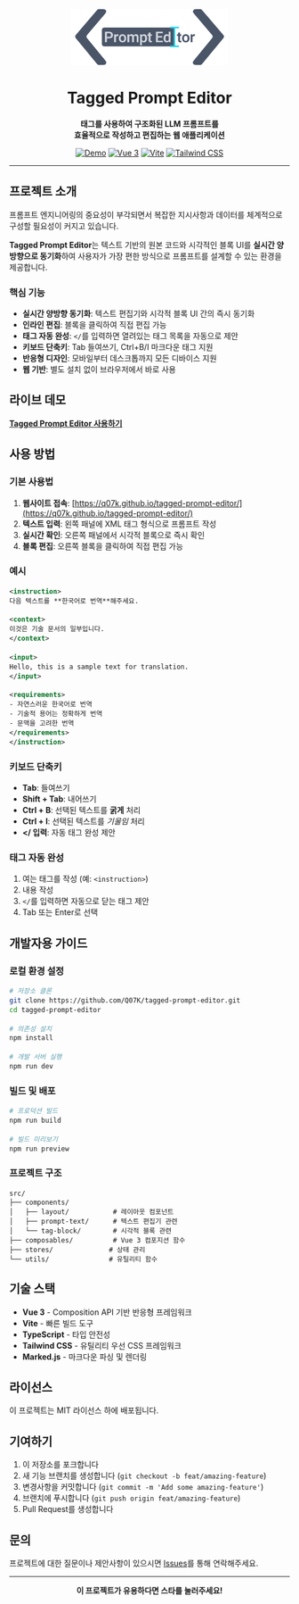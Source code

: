 <div align="center">
<img src="public\logo.svg" height="100px"/>

<br>

# Tagged Prompt Editor

<b>
태그를 사용하여 구조화된 LLM 프롬프트를 <br>
효율적으로 작성하고 편집하는 웹 애플리케이션
</b>

<br>

[![Demo](https://img.shields.io/badge/Live_Demo-Click_Here-blue)](https://q07k.github.io/tagged-prompt-editor/)
[![Vue 3](https://img.shields.io/badge/Vue.js-3.x-green.svg)](https://vuejs.org/)
[![Vite](https://img.shields.io/badge/Vite-Latest-yellow.svg)](https://vitejs.dev/)
[![Tailwind CSS](https://img.shields.io/badge/Tailwind_CSS-3.x-cyan.svg)](https://tailwindcss.com/)

</div>

---

## 프로젝트 소개

프롬프트 엔지니어링의 중요성이 부각되면서 복잡한 지시사항과 데이터를 체계적으로 구성할 필요성이 커지고 있습니다.

**Tagged Prompt Editor**는 텍스트 기반의 원본 코드와 시각적인 블록 UI를 **실시간 양방향으로 동기화**하여 사용자가 가장 편한 방식으로 프롬프트를 설계할 수 있는 환경을 제공합니다.

### 핵심 기능

- **실시간 양방향 동기화**: 텍스트 편집기와 시각적 블록 UI 간의 즉시 동기화
- **인라인 편집**: 블록을 클릭하여 직접 편집 가능
- **태그 자동 완성**: `</`를 입력하면 열려있는 태그 목록을 자동으로 제안
- **키보드 단축키**: Tab 들여쓰기, Ctrl+B/I 마크다운 태그 지원
- **반응형 디자인**: 모바일부터 데스크톱까지 모든 디바이스 지원
- **웹 기반**: 별도 설치 없이 브라우저에서 바로 사용

## 라이브 데모

**[Tagged Prompt Editor 사용하기](https://q07k.github.io/tagged-prompt-editor/)**

## 사용 방법

### 기본 사용법

1. **웹사이트 접속**: [https://q07k.github.io/tagged-prompt-editor/](https://q07k.github.io/tagged-prompt-editor/)
2. **텍스트 입력**: 왼쪽 패널에 XML 태그 형식으로 프롬프트 작성
3. **실시간 확인**: 오른쪽 패널에서 시각적 블록으로 즉시 확인
4. **블록 편집**: 오른쪽 블록을 클릭하여 직접 편집 가능

### 예시

```xml
<instruction>
다음 텍스트를 **한국어로 번역**해주세요.

<context>
이것은 기술 문서의 일부입니다.
</context>

<input>
Hello, this is a sample text for translation.
</input>

<requirements>
- 자연스러운 한국어로 번역
- 기술적 용어는 정확하게 번역
- 문맥을 고려한 번역
</requirements>
</instruction>
```

### 키보드 단축키

- **Tab**: 들여쓰기
- **Shift + Tab**: 내어쓰기
- **Ctrl + B**: 선택된 텍스트를 **굵게** 처리
- **Ctrl + I**: 선택된 텍스트를 _기울임_ 처리
- **</ 입력**: 자동 태그 완성 제안

### 태그 자동 완성

1. 여는 태그를 작성 (예: `<instruction>`)
2. 내용 작성
3. `</`를 입력하면 자동으로 닫는 태그 제안
4. Tab 또는 Enter로 선택

## 개발자용 가이드

### 로컬 환경 설정

```bash
# 저장소 클론
git clone https://github.com/Q07K/tagged-prompt-editor.git
cd tagged-prompt-editor

# 의존성 설치
npm install

# 개발 서버 실행
npm run dev
```

### 빌드 및 배포

```bash
# 프로덕션 빌드
npm run build

# 빌드 미리보기
npm run preview
```

### 프로젝트 구조

```
src/
├── components/
│   ├── layout/           # 레이아웃 컴포넌트
│   ├── prompt-text/      # 텍스트 편집기 관련
│   └── tag-block/        # 시각적 블록 관련
├── composables/          # Vue 3 컴포지션 함수
├── stores/              # 상태 관리
└── utils/               # 유틸리티 함수
```

## 기술 스택

- **Vue 3** - Composition API 기반 반응형 프레임워크
- **Vite** - 빠른 빌드 도구
- **TypeScript** - 타입 안전성
- **Tailwind CSS** - 유틸리티 우선 CSS 프레임워크
- **Marked.js** - 마크다운 파싱 및 렌더링

## 라이선스

이 프로젝트는 MIT 라이선스 하에 배포됩니다.

## 기여하기

1. 이 저장소를 포크합니다
2. 새 기능 브랜치를 생성합니다 (`git checkout -b feat/amazing-feature`)
3. 변경사항을 커밋합니다 (`git commit -m 'Add some amazing-feature'`)
4. 브랜치에 푸시합니다 (`git push origin feat/amazing-feature`)
5. Pull Request를 생성합니다

## 문의

프로젝트에 대한 질문이나 제안사항이 있으시면 [Issues](https://github.com/Q07K/tagged-prompt-editor/issues)를 통해 연락해주세요.

---

<div align="center">

**이 프로젝트가 유용하다면 스타를 눌러주세요!**

</div>
